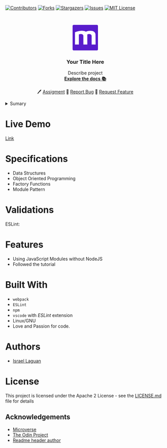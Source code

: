 
<!-- PROJECT SHIELDS -->
<!--
*** I'm using markdown "reference style" links for readability.
*** Reference links are enclosed in brackets [ ] instead of parentheses ( ).
*** See the bottom of this document for the declaration of the reference variables
*** for contributors-url, forks-url, etc. This is an optional, concise syntax you may use.
*** https://www.markdownguide.org/basic-syntax/#reference-style-links
-->
[![Contributors][contributors-shield]][contributors-url]
[![Forks][forks-shield]][forks-url]
[![Stargazers][stars-shield]][stars-url]
[![Issues][issues-shield]][issues-url]
[![MIT License][license-shield]][license-url]

<!-- PROJECT LOGO -->
<br />
<p align="center">
  <a href="https://www.microverse.org/">
    <img src="doc/microverse.png" alt="Logo" width="80" height="80">
  </a>

  <h3 align="center">
	Your Title Here
  </h3>

  <p align="center">
    Describe project
    <br />
    <a href="https://github.com/[user]/[repository]/blob/master/README.md"><strong>Explore the docs 📚</strong></a>
    <br />
    <br />
	  🖊️
    <a href="https://www.theodinproject.com">Assigment</a>
    🐛
    <a href="https://github.com/[user]/[repository]/issues">Report Bug</a>
    🙏
    <a href="https://github.com/[user]/[repository]/issues">Request Feature</a>
  </p>
</p>

 <details>
  <summary>Sumary</summary>
  <p> <a href="#live-demo">Live demo</a> </p>
  <p> <a href="#specifications">Specifications</a> </p>
  <p> <a href="#validations">Validations</a> </p>
  <p> <a href="#features">Features</a> </p>
  <p> <a href="#built-with">Built With</a> </p>
  <p> <a href="#authors">Authors</a> </p>
  <p> <a href="#license">License</a> </p>
  <p> <a href="#acknowledgements">Acknowledgements</a> </p>
</details> 

# Live Demo

[Link](#)

# Specifications

- Data Structures
- Object Oriented Programming
- Factory Functions
- Module Pattern

# Validations

ESLint: 


# Features

* Using JavaScript Modules without NodeJS
* Followed the tutorial

# Built With

* `webpack`
* `ESLint`
* `npm`
* `vscode` with _ESLint_ extension
* Linux/GNU
* Love and Passion for code.

# Authors

* [Israel Laguan](https://github.com/Israel-Laguan)

# License

This project is licensed under the Apache 2 License - see the [LICENSE.md](LICENSE.md) file for details 

<!-- ACKNOWLEDGEMENTS -->
## Acknowledgements
* [Microverse](https://www.microverse.org/)
* [The Odin Project](https://www.theodinproject.com/)
* [Readme header author](https://github.com/collinsugwu/Microverse201-Enumerable-Methods)


<!-- MARKDOWN LINKS & IMAGES -->
<!-- https://www.markdownguide.org/basic-syntax/#reference-style-links -->
[contributors-shield]: https://img.shields.io/github/contributors/[user]/[repository].svg?style=flat-square
[contributors-url]: https://github.com/[user]/[repository]/graphs/contributors
[forks-shield]: https://img.shields.io/github/forks/[user]/[repository]
[forks-url]: https://github.com/[user]/[repository]/network/members
[stars-shield]: https://img.shields.io/github/stars/[user]/[repository]
[stars-url]: https://github.com/[user]/[repository]/stargazers
[issues-shield]: https://img.shields.io/github/issues/[user]/[repository]
[issues-url]: https://github.com/[user]/[repository]/issues
[license-shield]: https://img.shields.io/github/license/[user]/[repository]
[license-url]: https://github.com/[user]/[repository]/blob/master/LICENSE.txt